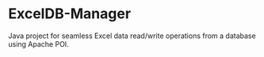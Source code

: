 # ExcelDB-Manager
Java project for seamless Excel data read/write operations from a database using Apache POI.
